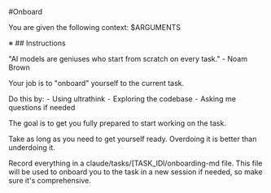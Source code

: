 #Onboard

You are given the following context:
$ARGUMENTS

※ ## Instructions

"AI models are geniuses who start from scratch on every task." - Noam Brown

Your job is to "onboard" yourself to the current task.

Do this by:
	⁃ Using ultrathink
	⁃ Exploring the codebase
	⁃ Asking me questions if needed

The goal is to get you fully prepared to start working on the task.

Take as long as you need to get yourself ready. Overdoing it is better than underdoing it.

Record everything in a claude/tasks/[TASK_IDl/onboarding-md file. This file will be used to onboard you to the task in a new session if needed, so make sure it's comprehensive.
